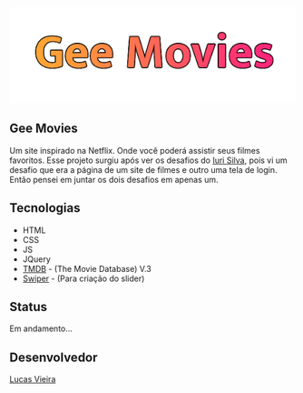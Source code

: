   <img src="images/gee-movies.png" />
  
## Gee Movies
  Um site inspirado na Netflix. Onde você poderá assistir seus filmes favoritos. Esse projeto surgiu após ver os desafios do
  [Iuri Silva](https://www.linkedin.com/in/iuricode/), pois vi um desafio que era a página de um site de filmes e
  outro uma tela de login. Então pensei em juntar os dois desafios em apenas um.

## Tecnologias
  * HTML
  * CSS
  * JS
  * JQuery
  * [TMDB](https://www.themoviedb.org/) - (The Movie Database) V.3
  * [Swiper](https://swiperjs.com/) - (Para criação do slider)

## Status
  Em andamento...

## Desenvolvedor
  [Lucas Vieira](https://www.linkedin.com/in/lucas-vieira-dev/)
